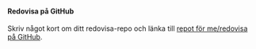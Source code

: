 #### Redovisa på GitHub

Skriv något kort om ditt redovisa-repo och länka till [repot för me/redovisa på GitHub](https://github.com/antonronnberg/designv2).

